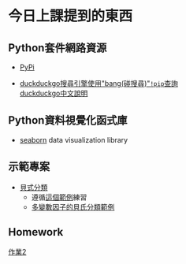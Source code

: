 # 今日上課提到的東西

## Python套件網路資源

- [PyPi](https://pypi.org/)

- [duckduckgo搜尋引擎使用"bang(碰搜尋)"`!pip`查詢](https://duckduckgo.com/bang)  
  [duckduckgo中文說明](https://blog.timshan.idv.tw/2018/04/how-to-duckduckgo.html)

## Python資料視覺化函式庫

- [seaborn](https://seaborn.pydata.org/installing.html) data visualization library

## 示範專案

- [貝式分類](http://notebooks.azure.com/windperson2/projects/gaussiannb-demo)  
  - 遵循[這個範例](https://notebooks.azure.com/jakevdp/projects/PythonDataScienceHandbook/html/notebooks/05.05-Naive-Bayes.ipynb)練習
  - [多變數因子的貝氏分類範例](http://dataaspirant.com/2017/02/20/gaussian-naive-bayes-classifier-implementation-python/)

## Homework

[作業2](./work2.md)
